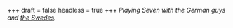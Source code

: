 
+++
draft = false
headless = true
+++
_Playing Seven with the German guys and [the Swedes](/blog/linus-and-friend)._
